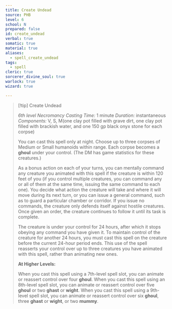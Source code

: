 ```yaml
---
title: Create Undead
source: PHB
level: 6
school: N
prepared: false
id: create_undead
verbal: true
somatic: true
material: true
aliases:
  - spell_create_undead
tags:
  - spell
cleric: true
sorcerer_divine_soul: true
warlock: true
wizard: true

---
```

>[!tip] Create Undead
>
> *6th level Necromancy*
> *Casting Time:* 1 minute
> *Duration:* instantaneous
> *Components:* V, S, M(one clay pot filled with grave dirt, one clay pot filled with brackish water, and one 150 gp black onyx stone for each corpse)
>
>You can cast this spell only at night. Choose up to three corpses of Medium or Small humanoids within range. Each corpse becomes a **ghoul** under your control. (The DM has game statistics for these creatures.)
>
>As a bonus action on each of your turns, you can mentally command any creature you animated with this spell if the creature is within 120 feet of you (if you control multiple creatures, you can command any or all of them at the same time, issuing the same command to each one). You decide what action the creature will take and where it will move during its next turn, or you can issue a general command, such as to guard a particular chamber or corridor. If you issue no commands, the creature only defends itself against hostile creatures. Once given an order, the creature continues to follow it until its task is complete.
>
>The creature is under your control for 24 hours, after which it stops obeying any command you have given it. To maintain control of the creature for another 24 hours, you must cast this spell on the creature before the current 24-hour period ends. This use of the spell reasserts your control over up to three creatures you have animated with this spell, rather than animating new ones.
>
>**At Higher Levels:**
>
>When you cast this spell using a 7th-level spell slot, you can animate or reassert control over four **ghoul**. When you cast this spell using an 8th-level spell slot, you can animate or reassert control over five **ghoul** or two **ghast** or **wight**. When you cast this spell using a 9th-level spell slot, you can animate or reassert control over six **ghoul**, three **ghast** or **wight**, or two **mummy**.
>

